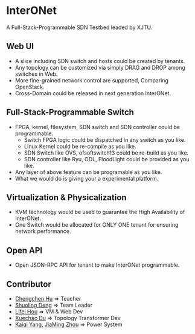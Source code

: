 # InterONet
A Full-Stack-Programmable SDN Testbed leaded by XJTU.

## Web UI
* A slice including SDN switch and hosts could be created by tenants.
* Any topology can be customized via simply DRAG and DROP among switches in Web.
* More fine-grained network control are supported, Comparing OpenStack.
* Cross-Domain could be released in next generation InterONet.

## Full-Stack-Programmable Switch
* FPGA, kernel, filesystem, SDN switch and SDN controller could be programmable.
  * Switch FPGA logic could be dispatched in any switch as you like.
  * Linux Kernel could be re-compile as you like.
  * SDN Switch like OVS, ofsoftswitch13 could be re-build as you like.
  * SDN controller like Ryu, ODL, FloodLight could be provided as you like.
* Any layer of above feature can be  programable as you like.
* What we would do is giving your a experimental platform.

## Virtualization & Physicalization
* KVM technology would be used to guarantee the High Availability of InterONet.
* One Switch would be allocated for ONLY ONE tenant for ensuring network performance.

## Open API
* Open JSON-RPC API for tenant to make InterONet programmable.

## Contributor
* [Chengchen Hu](hucc@ieee.org) => Teacher
* [Shuoling Deng](mr.dengshuoling@gmail.com) => Team Leader
* [Lifei Hou](632023637@qq.com) => VM & Web Dev
* [Xuechao Du](xcdu@foxmail.com) => Topology Transformer Dev
* [Kaiqi Yang](1851206559@qq.com), [JiaMing Zhou](446164251@qq.com) => Power System
